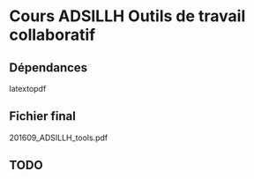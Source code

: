 Cours ADSILLH Outils de travail collaboratif
============================================

Dépendances
-----------

latextopdf

Fichier final
--------------

201609_ADSILLH_tools.pdf

TODO
----
